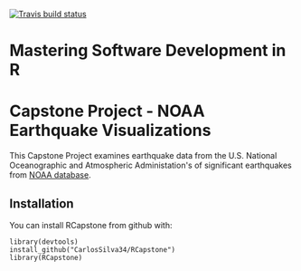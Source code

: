 [![Travis build status](https://travis-ci.org/CarlosSilva34/RCapstone.svg?branch=master)](https://travis-ci.org/CarlosSilva34/RCapstone)

# Mastering Software Development in R 
# Capstone Project - NOAA Earthquake Visualizations
        
This Capstone Project examines earthquake data from the U.S. National Oceanographic and Atmospheric Administation's of significant earthquakes from [NOAA database](https://www.ngdc.noaa.gov/nndc/struts/form?t=101650&s=1&d=1).

## Installation

You can install RCapstone from github with:

```
library(devtools)
install_github("CarlosSilva34/RCapstone")
library(RCapstone)
```
